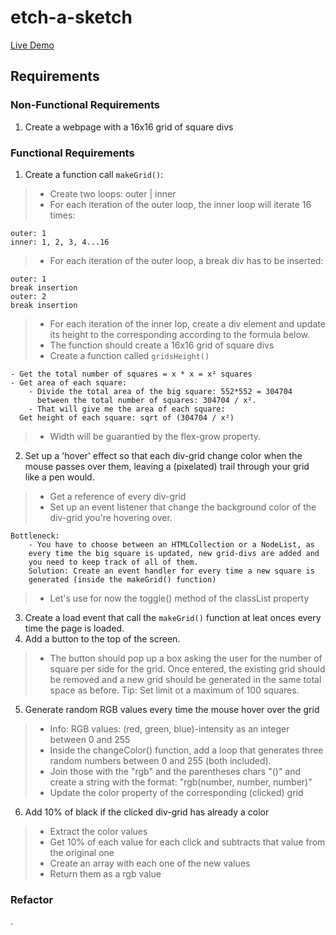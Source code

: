 # etch-a-sketch
[Live Demo]()
## Requirements
### Non-Functional Requirements
1.  Create a webpage with a 16x16 grid of square divs

### Functional Requirements
1. Create a function call `makeGrid()`:
>   * Create two loops: outer | inner
>   * For each iteration of the outer loop, the inner loop will iterate 16 times:
    
    outer: 1
    inner: 1, 2, 3, 4...16

>   * For each iteration of the outer loop, a break div has to be inserted:

    outer: 1
    break insertion
    outer: 2
    break insertion

>   * For each iteration of the inner lop, create a div element and update
      its height to the corresponding according to the formula below.
>   * The function should create a 16x16 grid of square divs
>   * Create a function called `gridsHeight()`
>       
    - Get the total number of squares = x * x = x² squares  
    - Get area of each square:
        - Divide the total area of the big square: 552*552 = 304704
          between the total number of squares: 304704 / x².
        - That will give me the area of each square: 
      Get height of each square: sqrt of (304704 / x²)  
>   * Width will be guarantied by the flex-grow property.  

2. Set up a 'hover' effect so that each div-grid change color
when the mouse passes over them, leaving a (pixelated) trail through
your grid like a pen would.
>   * Get a reference of every div-grid
>   * Set up an event listener that change the background color of
    the div-grid you're hovering over.

    Bottleneck: 
        - You have to choose between an HTMLCollection or a NodeList, as
        every time the big square is updated, new grid-divs are added and
        you need to keep track of all of them. 
        Solution: Create an event handler for every time a new square is
        generated (inside the makeGrid() function)

>   * Let's use for now the toggle() method of the classList property
3. Create a load event that call the `makeGrid()` function at leat onces
   every time the page is loaded.  
4. Add a button to the top of the screen. 
>   * The button should pop up a box asking the user for the number of
      square per side for the grid. Once entered, the existing grid 
      should be removed and a new grid should be generated in the same
      total space as before. 
      Tip: Set limit ot a maximum of 100 squares. 
5. Generate random RGB values every time the mouse hover over the 
grid
>   * Info: RGB values: (red, green, blue)-intensity as an integer between 0 and 255
>   * Inside the changeColor() function, add a loop that generates three
      random numbers between 0 and 255 (both included).
>   * Join those with the "rgb" and the parentheses chars "()" and create 
      a string with the format: "rgb(number, number, number)"
>   * Update the color property of the corresponding (clicked) grid
6. Add 10% of black if the clicked div-grid has already a color   
>   * Extract the color values
>   * Get 10% of each value for each click and subtracts that value from
      the original one
>   * Create an array with each one of the new values  
>   * Return them as a rgb value         
  

### Refactor
. 
